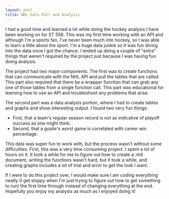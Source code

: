 ```yaml
---
layout: post
title: NHL Data Pull and Analysis
---
```


I had a good time and learned a lot while doing the hockey analysis I have been working on for ST 558. This was my first time working with an API and although I'm a sports fan, I've never been much into hockey, so I was able to learn a little about the sport. I'm a huge data junkie so it was fun diving into the data once I got the chance. I ended up doing a couple of "extra" things that weren't required by the project just because I was having fun doing analysis.

The project had two major components. The first was to create functions that can communicate with the NHL API and pull the tables that are called. This part also required that there be a wrapper function that can grab any one of those tables from a single function call. This part was educational for learning how to use an API and troubleshoot any problems that arise.

The second part was a data analysis portion, where I had to create tables and graphs and show interesting output. I found two very fun things:
* First, that a team's regular season record is not as indicative of playoff success as one might think.
* Second, that a goalie's worst game is correlated with career win percentage.

This data was super fun to work with, but the process wasn't without some difficulties. First, this was a very time consuming project. I spent a lot of hours on it. It took a while for me to figure out how to create a .md document, writing the functions wasn't hard, but it took a while, and creating graphs includes a lot of trial and error to get the look I want.

If I were to do this project over, I would make sure I am coding everything neatly (I get sloppy when I'm just trying to figure out how to get something to run) the first time through instead of changing everything at the end. Hopefully you enjoy my analysis as much as I enjoyed doing it!

